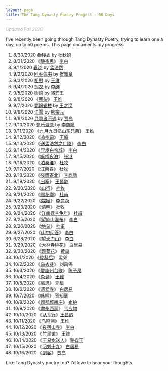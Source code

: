 ```yaml
---
layout: page
title: The Tang Dynasty Poetry Project - 50 Days
---
```


<span style="font-weight: lighter;">*Updated Fall 2020*</span>

I've recently been going through Tang Dynasty Poetry, trying to learn
one a day, up to 50 poems. This page documents my progress.

1. 8/30/2020 [金缕衣](/projects/tang-dynasty-poetry/du-qiu-niang/jin-lv-yi) by [杜秋娘](/tag/杜秋娘)
1. 8/31/2020 《[静夜思](/projects/tang-dynasty-poetry/li-bai/jing-ye-si)》 [李白](/tag/李白)
1. 9/1/2020 [春晓](/projects/tang-dynasty-poetry/meng-hao-ran/chun-xiao)	by [孟浩然](/tag/孟浩然)
1. 9/2/2020 [回乡偶书](/projects/tang-dynasty-poetry/he-zhi-zhang/hui-xiang-ou-shu) by [贺知章](/tag/贺知章)
1. 9/3/2020 [相思](/projects/tang-dynasty-poetry/wang-wei/xiang-si) by [王维](/tag/王维)
1. 9/4/2020 [悯农](/projects/tang-dynasty-poetry/li-shen/min-nong) by [李绅](/tag/李绅)
1. 9/5/2020	[咏鹅](/projects/tang-dynasty-poetry/luo-bin-wang/yong-e) by [骆宾王](/tag/骆宾王)
1. 9/6/2020	《[鹿柴](/projects/tang-dynasty-poetry/wang-wei/lv-zhai)》 [王维](/tag/王维)
1. 9/7/2020	[登鹳雀楼](/projects/tang-dynasty-poetry/wang-zhi-huan/deng-guan-que-lou) by [王之涣](/tag/王之涣)
1. 9/8/2020	[江雪](/projects/tang-dynasty-poetry/liu-zong-yuan/jiang-xue) by [柳宗元](/tag/柳宗元)
1. 9/9/2020	[寻隐者不遇](/projects/tang-dynasty-poetry/jia-dao/xun-yin-zhe-bu-yu) by [贾岛](/tag/贾岛)
1. 9/10/2020 [登乐游原](/projects/tang-dynasty-poetry/li-shang-yin/deng-le-you-yuan) by [李商隐](/tag/李商隐)
1. 9/11/2020 《[九月九日忆山东兄弟](/projects/tang-dynasty-poetry/wang-wei/jiu-yue-jiu-ri-yi-shan-dong-xiong-di)》 [王维](/tag/王维)
1. 9/12/2020 《[凉州词](/projects/tang-dyanasty-poetry/wang-han/liang-zhou-ci)》 [王翰](/tag/王翰)
1. 9/13/2020 《[送孟浩然之广陵](/projects/tang-dyanasty-poetry/li-bai/song-meng-hao-ran-zhi-guang-ling)》 [李白](/tag/李白)
1. 9/14/2020 《[早发白帝城](/projects/tang-dyanasty-poetry/li-bai/zao-fa-bai-di-cheng)》 [李白](/tag/李白)
1. 9/15/2020 《[枫桥夜泊](/projects/tang-dyanasty-poetry/zhang-ji/feng-qiao-ye-bo)》 [张继](/tag/张继)
1. 9/16/2020 《[泊秦淮](/projects/tang-dyanasty-poetry/du-mu/bo-qin-huai)》 [杜牧](/tag/杜牧)
1. 9/17/2020 《[江南春](/projects/tang-dyanasty-poetry/du-mu/jiang-nan-chun)》 [杜牧](/tag/杜牧)
1. 9/18/2020 《[夜雨寄北](/projects/tang-dynasty-poetry/yu-shang-yin/ye-yu-ji-bei)》 [李商隐](/tag/李商隐)
1. 9/19/2020 《[出塞](/projects/tang-dynasty-poetry/wang-chang-ling/chu-sai)》 [王昌龄](/tag/王昌龄)
1. 9/20/2020 《[山行](/projects/tang-dynasty-poetry/du-mu/san-xing)》 [杜牧](/tag/杜牧)
1. 9/21/2020 《[赠花卿](/projects/tang-dynasty-poetry/du-fu/zeng-hua-qing)》 [杜甫](/tag/杜甫)
1. 9/22/2020 《[嫦娥](/projects/tang-dynasty-poetry/li-shang-yin/chang-e)》 [李商隐](/tag/李商隐)
1. 9/23/2020 《[清明](/projects/tang-dynasty-poetry/du-mu/qing-ming)》 [杜牧](/tag/杜牧)
1. 9/24/2020 《[江南逢李龟年](/projects/tang-dynasty-poetry/du-fu/jiang-nan-feng-li-gui-nian)》 [杜甫](/tag/杜甫)
1. 9/25/2020 《[望庐山瀑布](/projects/tang-dyanasty-poetry/li-bai/wang-lu-shan-bu-pu)》 [李白](/tag/李白)
1. 9/26/2020 《[绝句](/projects/tang-dynasty-poetry/du-fu/jue-ju)》 [杜甫](/tag/杜甫)
1. 9/27/2020 《[山中问答](/projects/tang-dyanasty-poetry/li-bai/shan-zhong-wen-da)》 [李白](/tag/李白)
1. 9/28/2020 《[望天门山](/projects/tang-dyanasty-poetry/li-bai/wang-tian-men-shan)》 [李白](/tag/李白)
1. 9/29/2020 《[大林寺桃花](/projects/tang-dynasty-poetry/bai-ju-yi/da-lin-si-tao-hua)》 [白居易](/tag/白居易)
1. 9/30/2020 《[题菊花](/projects/tang-dynasty-poetry/huang-chao/ti-ju-hua)》 [黄巢](/tag/黄巢)
1. 10/1/2020 《[登科后](/projects/tang-dynasty-poetry/meng-jiao/deng-ke-hou)》 孟郊
1. 10/2/2020 《[乌衣巷](/projects/tang-dynasty-poetry/liu-yu-xi/wu-yi-xiang)》 刘禹锡
1. 10/3/2020 《[登幽州台歌](/projects/tang-dynasty-poetry/chen-zi-ang/deng-you-zhou-tai-ge)》 [陈子昂](/tag/陈子昂)
1. 10/4/2020 《[杂诗](/projects/tang-dynasty-poetry/wang-wei/za-shi)》 [王维](/tag/王维)
1. 10/5/2020 《[离思](/projects/tang-dynasty-poetry/yuan-zhen/li-si)》 [元稹](/tag/元稹)
1. 10/6/2020 《[遗爱寺](/projects/tang-dynasty-poetry/bai-ju-yi/yi-ai-si)》 [白居易](/tag/白居易)
1. 10/7/2020 《[咏柳](/projects/tang-dynasty-poetry/he-zhi-zhang/yong-liu)》 [贺知章](/tag/贺知章)
1. 10/8/2020 《[题都城南庄](/projects/tang-dynasty-poetry/cui-hu/ti-du-cheng-nan-zhuang)》 [崔护](/tag/崔护)
1. 10/9/2020 《[滁州西涧](/projects/tang-dynasty-poetry/wei-ying-wu/chu-zhou-xin-jian)》 [韦应物](/tag/韦应物)
1. 10/10/2020 《[从军行](/projects/tang-dynasty-poetry/wang-chang-ling/cong-jun-xing)》[王昌龄](/tag/王昌龄)
1. 10/11/2020 《[鸟鸣涧](/projects/tang-dynasty-poetry/wang-wei/niao-ming-jian)》 [王维](/tag/王维)
1. 10/12/2020 《[夜宿山寺](/projects/tang-dynasty-poetry/li-bai/ye-su-shan-si)》 [李白](/tag/李白)
1. 10/13/2020 《[竹里馆](/projects/tang-dynasty-poetry/wang-wei/zhu-li-guan)》 [王维](/tag/王维)
1. 10/14/2020 《[于易水送人](/projects/tang-dynasty-poetry/luo-bin-wang/yu-yi-shui-song-ren)》 [骆宾王](/tag/骆宾王)
1. 10/15/2020 《[问刘十九](/projects/tang-dynasty-poetry/bai-ju-yi/wen-liu-shi-jiu)》 [白居易](/tag/白居易)
1. 10/16/2020 《[剑客](/projects/tang-dynasty-poetry/jia-dao/jian-ke)》 [贾岛](/tag/贾岛)


Like Tang Dynasty poetry too? I'd love to hear your thoughts.

